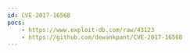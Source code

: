 ```yaml
---
id: CVE-2017-16568
pocs:
    - https://www.exploit-db.com/raw/43123
    - https://github.com/dewankpant/CVE-2017-16568
---
```

